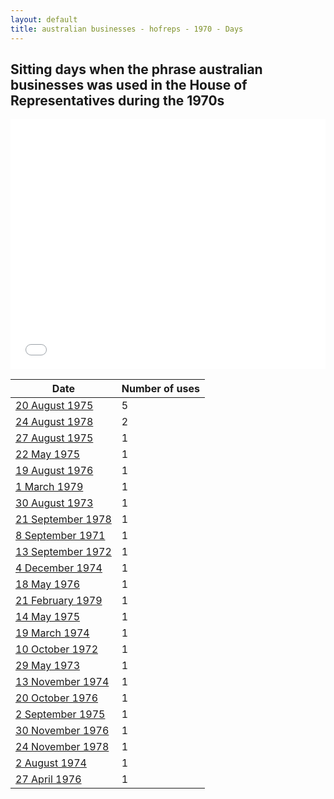 ```yaml
---
layout: default
title: australian businesses - hofreps - 1970 - Days
---
```

## Sitting days when the phrase **australian businesses** was used in the House of Representatives during the 1970s

<iframe width="100%" height="400" frameborder="0" scrolling="no" src="//plot.ly/~wragge/2039.embed"></iframe>

| Date | Number of uses |
|--------------|----------------|
|[20 August 1975](https://historichansard.net/hofreps/1975/19750820_reps_29_hor96/)|5|
|[24 August 1978](https://historichansard.net/hofreps/1978/19780824_reps_31_hor110/)|2|
|[27 August 1975](https://historichansard.net/hofreps/1975/19750827_reps_29_hor96/)|1|
|[22 May 1975](https://historichansard.net/hofreps/1975/19750522_reps_29_hor95/)|1|
|[19 August 1976](https://historichansard.net/hofreps/1976/19760819_reps_30_hor100/)|1|
|[1 March 1979](https://historichansard.net/hofreps/1979/19790301_reps_31_hor113/)|1|
|[30 August 1973](https://historichansard.net/hofreps/1973/19730830_reps_28_hor85/)|1|
|[21 September 1978](https://historichansard.net/hofreps/1978/19780921_reps_31_hor110/)|1|
|[8 September 1971](https://historichansard.net/hofreps/1971/19710908_reps_27_hor73/)|1|
|[13 September 1972](https://historichansard.net/hofreps/1972/19720913_reps_27_hor80/)|1|
|[4 December 1974](https://historichansard.net/hofreps/1974/19741204_reps_29_hor92/)|1|
|[18 May 1976](https://historichansard.net/hofreps/1976/19760518_reps_30_hor99/)|1|
|[21 February 1979](https://historichansard.net/hofreps/1979/19790221_reps_31_hor113/)|1|
|[14 May 1975](https://historichansard.net/hofreps/1975/19750514_reps_29_hor94/)|1|
|[19 March 1974](https://historichansard.net/hofreps/1974/19740319_reps_28_hor88/)|1|
|[10 October 1972](https://historichansard.net/hofreps/1972/19721010_reps_27_hor81/)|1|
|[29 May 1973](https://historichansard.net/hofreps/1973/19730529_reps_28_hor84/)|1|
|[13 November 1974](https://historichansard.net/hofreps/1974/19741113_reps_29_hor91/)|1|
|[20 October 1976](https://historichansard.net/hofreps/1976/19761020_reps_30_hor101/)|1|
|[2 September 1975](https://historichansard.net/hofreps/1975/19750902_reps_29_hor96/)|1|
|[30 November 1976](https://historichansard.net/hofreps/1976/19761130_reps_30_hor102/)|1|
|[24 November 1978](https://historichansard.net/hofreps/1978/19781124_reps_31_hor112/)|1|
|[2 August 1974](https://historichansard.net/hofreps/1974/19740802_reps_29_hor89/)|1|
|[27 April 1976](https://historichansard.net/hofreps/1976/19760427_reps_30_hor99/)|1|
